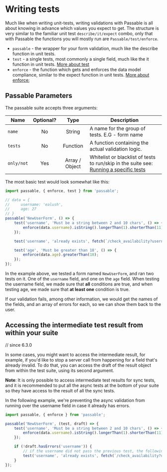 # Writing tests
 Much like when writing unit-tests, writing validations with Passable is all about knowing in advance which values you expect to get. The structure is very similar to the familiar unit test `describe/it/expect` combo, only that with Passable the functions you will mostly run are `Passable/test/enforce`.

 * `passable` - the wrapper for your form validation, much like the describe function in unit tests.
 * `test` - a single tests, most commonly a single field, much like the it function in unit tests. [More about test](../test/index.md)
 * `enforce` - the function which gets and enforces the data model compliance, similar to the expect function in unit tests. [More about enforce](../enforce/README.md);

 ## Passable Parameters
 The passable suite accepts three arguments:

| Name       | Optional? | Type     | Description
|------------|:---------:|:--------:|------------------------------------------------
| `name`     | No        | String            | A name for the group of tests. E.G - form name
| `tests`    | No        | Function          | A function containing the actual validation logic.
| `only/not` | Yes       | Array / Object    | Whitelist or blacklist of tests to run/skip in the suite see: [Running a specific tests](../test/specific.md)

The most basic test would look somewhat like this:

```js
import passable, { enforce, test } from 'passable';

// data = {
//     username: 'ealush',
//     age: 27
// }
passable('NewUserForm', () => {
    test('username', 'Must be a string between 2 and 10 chars', () => {
        enforce(data.username).isString().longerThan(1).shorterThan(11);
    });

    test('username', 'already exists', fetch(`/check_availability?username=${data.username}`));

    test('age', 'Must be greater than 18', () => {
        enforce(data.age).greaterThan(18);
    });
});
```

In the example above, we tested a form named `NewUserForm`, and ran two tests on it. One of the `username` field, and one on the `age` field. When testing the username field, we made sure that **all** conditions are true, and when testing age, we made sure that **at least one** condition is true.

If our validation fails, among other information, we would get the names of the fields, and an array of errors for each, so we can show them back to the user.

## Accessing the intermediate test result from within your suite
// since 6.3.0

In some cases, you might want to access the intermediate result, for example, if you'd like to stop a server call from happening for a field that's already invalid. To do that, you can access the draft of the result object from within the test suite, using its second argument.

**Note**: It is only possible to access intermediate test results for sync tests, and it is recommended to put all the async tests at the bottom of your suite so they have access to the result of all the sync tests.

In the following example, we're preventing the async validation from running over the username field in case it already has errors.

```js
import passable, { enforce } from 'passable';

passable('NewUserForm', (test, draft) => {
    test('username', 'Must be a string between 2 and 10 chars', () => {
        enforce(data.username).isString().longerThan(1).shorterThan(11);
    });

    if (!draft.hasErrors('username')) {
        // if the username did not pass the previous test, the following test won't run
        test('username', 'already exists', fetch(`/check_availability?username=${data.username}`));
    }
});
```
